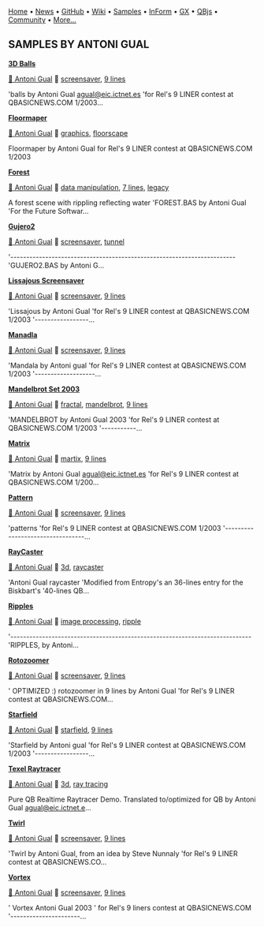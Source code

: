 [Home](https://qb64.com) • [News](../news.md) • [GitHub](https://github.com/QB64Official/qb64) • [Wiki](https://github.com/QB64Official/qb64/wiki) • [Samples](../samples.md) • [InForm](../inform.md) • [GX](../gx.md) • [QBjs](../qbjs.md) • [Community](../community.md) • [More...](../more.md)

## SAMPLES BY ANTONI GUAL

**[3D Balls](3d-balls/index.md)**

[🐝 Antoni Gual](antoni-gual.md) 🔗 [screensaver](screensaver.md), [9 lines](9-lines.md)

'balls by Antoni Gual    agual@eic.ictnet.es 'for Rel's 9 LINER contest at QBASICNEWS.COM  1/2003...

**[Floormaper](floormaper/index.md)**

[🐝 Antoni Gual](antoni-gual.md) 🔗 [graphics](graphics.md), [floorscape](floorscape.md)

Floormaper by Antoni Gual  for Rel's 9 LINER contest at QBASICNEWS.COM  1/2003

**[Forest](forest/index.md)**

[🐝 Antoni Gual](antoni-gual.md) 🔗 [data manipulation](data-manipulation.md), [7 lines](7-lines.md), [legacy](legacy.md)

A forest scene with rippling reflecting water  'FOREST.BAS by Antoni Gual 'For the Future Softwar...

**[Gujero2](gujero2/index.md)**

[🐝 Antoni Gual](antoni-gual.md) 🔗 [screensaver](screensaver.md), [tunnel](tunnel.md)

'----------------------------------------------------------------------- 'GUJERO2.BAS by Antoni G...

**[Lissajous Screensaver](lissajous-screensaver/index.md)**

[🐝 Antoni Gual](antoni-gual.md) 🔗 [screensaver](screensaver.md), [9 lines](9-lines.md)

'Lissajous by Antoni Gual 'for Rel's 9 LINER contest at QBASICNEWS.COM  1/2003 '-----------------...

**[Manadla](manadla/index.md)**

[🐝 Antoni Gual](antoni-gual.md) 🔗 [screensaver](screensaver.md), [9 lines](9-lines.md)

'Mandala by Antoni gual 'for Rel's 9 LINER contest at QBASICNEWS.COM  1/2003 '-------------------...

**[Mandelbrot Set 2003](mandelbrot-set-2003/index.md)**

[🐝 Antoni Gual](antoni-gual.md) 🔗 [fractal](fractal.md), [mandelbrot](mandelbrot.md), [9 lines](9-lines.md)

'MANDELBROT by Antoni Gual 2003 'for Rel's 9 LINER contest at QBASICNEWS.COM  1/2003 '-----------...

**[Matrix](matrix/index.md)**

[🐝 Antoni Gual](antoni-gual.md) 🔗 [martix](martix.md), [9 lines](9-lines.md)

'Matrix by Antoni Gual    agual@eic.ictnet.es 'for Rel's 9 LINER contest at QBASICNEWS.COM  1/200...

**[Pattern](pattern/index.md)**

[🐝 Antoni Gual](antoni-gual.md) 🔗 [screensaver](screensaver.md), [9 lines](9-lines.md)

'patterns 'for Rel's 9 LINER contest at QBASICNEWS.COM  1/2003 '---------------------------------...

**[RayCaster](raycaster/index.md)**

[🐝 Antoni Gual](antoni-gual.md) 🔗 [3d](3d.md), [raycaster](raycaster.md)

'Antoni Gual raycaster 'Modified from Entropy's an 36-lines entry for the Biskbart's '40-lines QB...

**[Ripples](ripples/index.md)**

[🐝 Antoni Gual](antoni-gual.md) 🔗 [image processing](image-processing.md), [ripple](ripple.md)

'---------------------------------------------------------------------------- 'RIPPLES, by Antoni...

**[Rotozoomer](rotozoomer/index.md)**

[🐝 Antoni Gual](antoni-gual.md) 🔗 [screensaver](screensaver.md), [9 lines](9-lines.md)

' OPTIMIZED  :) rotozoomer in 9 lines by Antoni Gual 'for Rel's 9 LINER contest at QBASICNEWS.COM...

**[Starfield](starfield/index.md)**

[🐝 Antoni Gual](antoni-gual.md) 🔗 [starfield](starfield.md), [9 lines](9-lines.md)

'Starfield by Antoni gual 'for Rel's 9 LINER contest at QBASICNEWS.COM  1/2003 '-----------------...

**[Texel Raytracer](texel-raytracer/index.md)**

[🐝 Antoni Gual](antoni-gual.md) 🔗 [3d](3d.md), [ray tracing](ray-tracing.md)

Pure QB Realtime Raytracer Demo. Translated to/optimized for QB by Antoni Gual agual@eic.ictnet.e...

**[Twirl](twirl/index.md)**

[🐝 Antoni Gual](antoni-gual.md) 🔗 [screensaver](screensaver.md), [9 lines](9-lines.md)

'Twirl by Antoni Gual, from an idea  by Steve Nunnaly 'for Rel's 9 LINER contest at QBASICNEWS.CO...

**[Vortex](vortex/index.md)**

[🐝 Antoni Gual](antoni-gual.md) 🔗 [screensaver](screensaver.md), [9 lines](9-lines.md)

' Vortex  Antoni Gual 2003 ' for Rel's 9 liners contest at QBASICNEWS.COM '----------------------...
